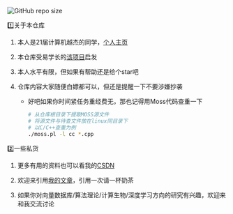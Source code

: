 ![GitHub repo size](https://img.shields.io/github/repo-size/DANNHIROAKI/XJTU-CS-Courses) 

:one:关于本仓库

1. 本人是21届计算机越杰的同学，[个人主页](https://dannhiroaki.github.io/)

2. 本仓库受易学长的[该项目](https://github.com/yijunquan-afk/XJTUSE-NOTES)启发

3. 本人水平有限，但如果有帮助还是给个star吧

4. 仓库内容大家随便白嫖都可以，但还是提醒一下不要涉嫌抄袭

   - 好吧如果你时间紧任务重经费无，那也记得用Moss代码查重一下

     ```bash
     # 从仓库根目录下提取MOSS源文件
     # 将源文件与待查文件放在linux同目录下
     # 以C/C++查重为例
     ./moss.pl -l cc *.cpp
     ```

:two:一些私货

1. 更多有用的资料也可以看我的[CSDN](https://dannhiroaki.blog.csdn.net/)

2. 欢迎来引用[我的文章](https://scholar.google.com/citations?user=FWtjHUwAAAAJ&hl=zh-CN)，引用一次请一杯奶茶

3. 如果你对向量数据库/算法理论/计算生物/深度学习方向的研究有兴趣，欢迎来和我交流讨论
